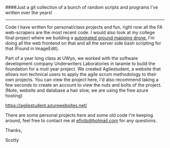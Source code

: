####Just a git collection of a bunch of random scripts and programs I've written over the years!
<hr>
Code I have written for personal/class projects and fun, right now all the FA web-scrapers are the most recent code. I would also look at
my college final project where we building a <a href="https://github.com/UWYO-Fall15-Sr-Design-Drone/CoscSrDesignDrones">automated ground mapping drone.</a> I'm doing all the web frontend on that and all the server side bash scripting for that (Found in ImageEdit).

Part of a year long class at UWyo, we worked with the software development company Underwriters Laboratories in laramie to build the foundation for a muti year project. We created Agilestudent, a website that allows non technical users to apply the agile scrum methodology to their own projects. You can view the project here, I'd also recommend taking a few seconds to create an account to view the nuts and bolts of the project. (Note, website and database a hair slow, we are using the free azure hosting)

https://agilestudent.azurewebsites.net/

There are some personal projects here and some old code I'm keeping around, feel free to contact me at efirds@hotmail.com
for any questions. 

Thanks,

Scotty 
